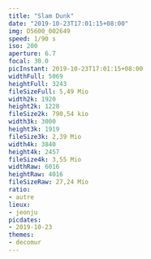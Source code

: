```yaml
---
title: "Slam Dunk"
date: "2019-10-23T17:01:15+08:00"
img: D5600_002649
speed: 1/90 s
iso: 200
aperture: 6.7
focal: 30.0
picInstant: 2019-10-23T17:01:15+08:00
widthFull: 5069
heightFull: 3243
fileSizeFull: 5,49 Mio
width2k: 1920
height2k: 1228
fileSize2k: 790,54 kio
width3k: 3000
height3k: 1919
fileSize3k: 2,39 Mio
width4k: 3840
height4k: 2457
fileSize4k: 3,55 Mio
widthRaw: 6016
heightRaw: 4016
fileSizeRaw: 27,24 Mio
ratio:
- autre
lieux:
- jeonju
picdates:
- 2019-10-23
themes:
- decomur
---
```


